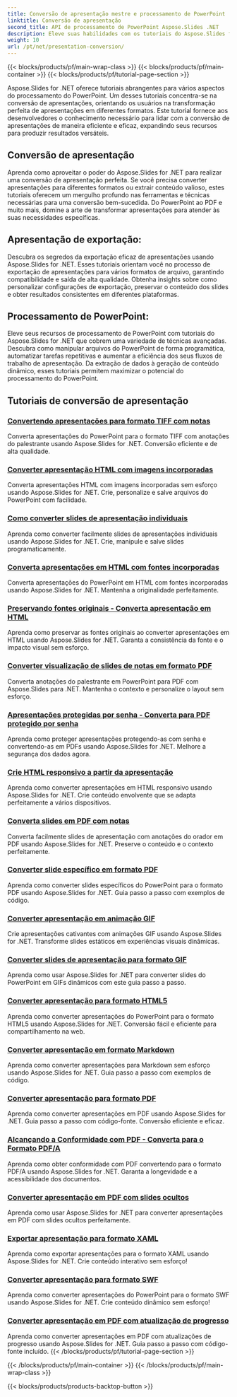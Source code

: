 ```yaml
---
title: Conversão de apresentação mestre e processamento de PowerPoint
linktitle: Conversão de apresentação
second_title: API de processamento de PowerPoint Aspose.Slides .NET
description: Eleve suas habilidades com os tutoriais do Aspose.Slides for .NET. Aprenda passo a passo a conversão de apresentações e o processamento do PowerPoint. Transforme seu fluxo de trabalho hoje!
weight: 10
url: /pt/net/presentation-conversion/
---
```


{{< blocks/products/pf/main-wrap-class >}}
{{< blocks/products/pf/main-container >}}
{{< blocks/products/pf/tutorial-page-section >}}


Aspose.Slides for .NET oferece tutoriais abrangentes para vários aspectos do processamento do PowerPoint. Um desses tutoriais concentra-se na conversão de apresentações, orientando os usuários na transformação perfeita de apresentações em diferentes formatos. Este tutorial fornece aos desenvolvedores o conhecimento necessário para lidar com a conversão de apresentações de maneira eficiente e eficaz, expandindo seus recursos para produzir resultados versáteis.

## Conversão de apresentação 

Aprenda como aproveitar o poder do Aspose.Slides for .NET para realizar uma conversão de apresentação perfeita. Se você precisa converter apresentações para diferentes formatos ou extrair conteúdo valioso, estes tutoriais oferecem um mergulho profundo nas ferramentas e técnicas necessárias para uma conversão bem-sucedida. Do PowerPoint ao PDF e muito mais, domine a arte de transformar apresentações para atender às suas necessidades específicas.

## Apresentação de exportação: 
Descubra os segredos da exportação eficaz de apresentações usando Aspose.Slides for .NET. Esses tutoriais orientam você no processo de exportação de apresentações para vários formatos de arquivo, garantindo compatibilidade e saída de alta qualidade. Obtenha insights sobre como personalizar configurações de exportação, preservar o conteúdo dos slides e obter resultados consistentes em diferentes plataformas.

## Processamento de PowerPoint: 
Eleve seus recursos de processamento de PowerPoint com tutoriais do Aspose.Slides for .NET que cobrem uma variedade de técnicas avançadas. Descubra como manipular arquivos do PowerPoint de forma programática, automatizar tarefas repetitivas e aumentar a eficiência dos seus fluxos de trabalho de apresentação. Da extração de dados à geração de conteúdo dinâmico, esses tutoriais permitem maximizar o potencial do processamento do PowerPoint.


## Tutoriais de conversão de apresentação
### [Convertendo apresentações para formato TIFF com notas](./converting-presentations-to-tiff-format-with-notes/)
Converta apresentações do PowerPoint para o formato TIFF com anotações do palestrante usando Aspose.Slides for .NET. Conversão eficiente e de alta qualidade.
### [Converter apresentação HTML com imagens incorporadas](./convert-html-presentation-with-embedded-images/)
Converta apresentações HTML com imagens incorporadas sem esforço usando Aspose.Slides for .NET. Crie, personalize e salve arquivos do PowerPoint com facilidade.
### [Como converter slides de apresentação individuais](./how-to-convert-individual-presentation-slides/)
Aprenda como converter facilmente slides de apresentações individuais usando Aspose.Slides for .NET. Crie, manipule e salve slides programaticamente.
### [Converta apresentações em HTML com fontes incorporadas](./convert-presentations-to-html-with-embedded-fonts/)
Converta apresentações do PowerPoint em HTML com fontes incorporadas usando Aspose.Slides for .NET. Mantenha a originalidade perfeitamente.
### [Preservando fontes originais - Converta apresentação em HTML](./preserving-original-fonts-convert-presentation-to-html/)
Aprenda como preservar as fontes originais ao converter apresentações em HTML usando Aspose.Slides for .NET. Garanta a consistência da fonte e o impacto visual sem esforço.
### [Converter visualização de slides de notas em formato PDF](./convert-notes-slide-view-to-pdf-format/)
Converta anotações do palestrante em PowerPoint para PDF com Aspose.Slides para .NET. Mantenha o contexto e personalize o layout sem esforço.
### [Apresentações protegidas por senha - Converta para PDF protegido por senha](./password-protect-presentations-convert-to-password-protected-pdf/)
Aprenda como proteger apresentações protegendo-as com senha e convertendo-as em PDFs usando Aspose.Slides for .NET. Melhore a segurança dos dados agora.
### [Crie HTML responsivo a partir da apresentação](./create-responsive-html-from-presentation/)
Aprenda como converter apresentações em HTML responsivo usando Aspose.Slides for .NET. Crie conteúdo envolvente que se adapta perfeitamente a vários dispositivos.
### [Converta slides em PDF com notas](./convert-slides-to-pdf-with-notes/)
Converta facilmente slides de apresentação com anotações do orador em PDF usando Aspose.Slides for .NET. Preserve o conteúdo e o contexto perfeitamente.
### [Converter slide específico em formato PDF](./convert-specific-slide-to-pdf-format/)
Aprenda como converter slides específicos do PowerPoint para o formato PDF usando Aspose.Slides for .NET. Guia passo a passo com exemplos de código.
### [Converter apresentação em animação GIF](./convert-presentation-to-gif-animation/)
Crie apresentações cativantes com animações GIF usando Aspose.Slides for .NET. Transforme slides estáticos em experiências visuais dinâmicas.
### [Converter slides de apresentação para formato GIF](./convert-presentation-slides-to-gif-format/)
Aprenda como usar Aspose.Slides for .NET para converter slides do PowerPoint em GIFs dinâmicos com este guia passo a passo.
### [Converter apresentação para formato HTML5](./convert-presentation-to-html5-format/)
Aprenda como converter apresentações do PowerPoint para o formato HTML5 usando Aspose.Slides for .NET. Conversão fácil e eficiente para compartilhamento na web.
### [Converter apresentação em formato Markdown](./convert-presentation-to-markdown-format/)
Aprenda como converter apresentações para Markdown sem esforço usando Aspose.Slides for .NET. Guia passo a passo com exemplos de código.
### [Converter apresentação para formato PDF](./convert-presentation-to-pdf-format/)
Aprenda como converter apresentações em PDF usando Aspose.Slides for .NET. Guia passo a passo com código-fonte. Conversão eficiente e eficaz.
### [Alcançando a Conformidade com PDF - Converta para o Formato PDF/A](./achieving-pdf-compliance-convert-to-pdf-a-format/)
Aprenda como obter conformidade com PDF convertendo para o formato PDF/A usando Aspose.Slides for .NET. Garanta a longevidade e a acessibilidade dos documentos.
### [Converter apresentação em PDF com slides ocultos](./convert-presentation-to-pdf-with-hidden-slides/)
Aprenda como usar Aspose.Slides for .NET para converter apresentações em PDF com slides ocultos perfeitamente.
### [Exportar apresentação para formato XAML](./export-presentation-to-xaml-format/)
Aprenda como exportar apresentações para o formato XAML usando Aspose.Slides for .NET. Crie conteúdo interativo sem esforço!
### [Converter apresentação para formato SWF](./convert-presentation-to-swf-format/)
Aprenda como converter apresentações do PowerPoint para o formato SWF usando Aspose.Slides for .NET. Crie conteúdo dinâmico sem esforço!
### [Converter apresentação em PDF com atualização de progresso](./convert-presentation-to-pdf-with-progress-update/)
Aprenda como converter apresentações em PDF com atualizações de progresso usando Aspose.Slides for .NET. Guia passo a passo com código-fonte incluído.
{{< /blocks/products/pf/tutorial-page-section >}}

{{< /blocks/products/pf/main-container >}}
{{< /blocks/products/pf/main-wrap-class >}}

{{< blocks/products/products-backtop-button >}}
